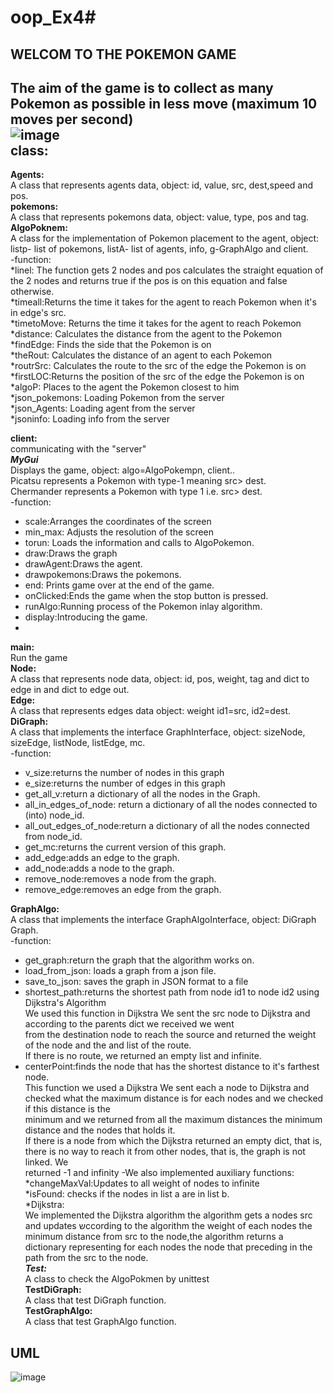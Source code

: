 # oop_Ex4#
WELCOM TO THE POKEMON GAME
--------------------------
The aim of the game is to collect as many Pokemon as possible in less move (maximum 10 moves per second) <br />
![image](https://user-images.githubusercontent.com/93676748/148678172-701e4099-6560-4f17-944e-ab5f318d4664.png) <br />
class:
---------
**Agents:**<br />
A class that represents agents data, object: id, value, src, dest,speed and pos.<br />
**pokemons:** <br />
A class that represents pokemons data, object: value, type, pos and tag.<br />
**AlgoPoknem:**<br />
A class for the implementation of Pokemon placement to the agent, object: listp- list of pokemons, listA- list of agents, info, g-GraphAlgo and client. <br />
-function: <br />
*linel: The function gets 2 nodes and pos calculates the straight equation of the 2 nodes and returns true if the pos is on this equation and false otherwise. <br />
*timeall:Returns the time it takes for the agent to reach Pokemon when it's in edge's src. <br />
*timetoMove: Returns the time it takes for the agent to reach Pokemon <br />
*distance: Calculates the distance from the agent to the Pokemon <br />
*findEdge: Finds the side that the Pokemon is on <br />
*theRout: Calculates the distance of an agent to each Pokemon <br />
*routrSrc: Calculates the route to the src of the edge the Pokemon is on <br />
*firstLOC:Returns the position of the src of the edge the Pokemon is on <br />
*algoP: Places to the agent the Pokemon closest to him <br />
*json_pokemons: Loading Pokemon from the server <br />
*json_Agents: Loading agent from the server <br />
*jsoninfo: Loading info from the server <br />

**client:** <br />
communicating with the "server" <br />
***MyGui***  <br />
Displays the game, object: algo=AlgoPokempn, client.. <br />
Picatsu represents a Pokemon with type-1 meaning src> dest. <br />
Chermander represents a Pokemon with type 1 i.e. src> dest. <br />
-function: <br />
* scale:Arranges the coordinates of the screen <br />
* min_max: Adjusts the resolution of the screen <br />
* torun: Loads the information and calls to AlgoPokemon. <br />
* draw:Draws the graph <br />
* drawAgent:Draws the agent. <br />
* drawpokemons:Draws the pokemons. <br />
* end: Prints game over at the end of the game. <br />
* onClicked:Ends the game when the stop button is pressed. <br />
* runAlgo:Running process of the Pokemon inlay algorithm. <br />
* display:Introducing the game. <br />
* 
**main:**<br />
Run the game <br />
**Node:**<br />
A class that represents node data, object: id, pos, weight, tag and dict to edge in and dict to edge out. <br />
**Edge:** <br />
A class that represents edges data object: weight id1=src, id2=dest. <br />
**DiGraph:** <br />
A class that implements the interface GraphInterface, object: sizeNode, sizeEdge, listNode, listEdge, mc. <br />
-function: <br />
* v_size:returns the number of nodes in this graph <br />
* e_size:returns the number of edges in this graph <br />
* get_all_v:return a dictionary of all the nodes in the Graph. <br />
* all_in_edges_of_node: return a dictionary of all the nodes connected to (into) node_id. <br />
* all_out_edges_of_node:return a dictionary of all the nodes connected from node_id. <br />
* get_mc:returns the current version of this graph. <br />
* add_edge:adds an edge to the graph. <br />
* add_node:adds a node to the graph. <br />
* remove_node:removes a node from the graph. <br />
* remove_edge:removes an edge from the graph. <br />

**GraphAlgo:** <br />
A class that implements the interface GraphAlgoInterface, object: DiGraph Graph. <br />
-function: <br />
* get_graph:return the graph that the algorithm works on. <br />
* load_from_json: loads a graph from a json file. <br />
* save_to_json: saves the graph in JSON format to a file <br />
* shortest_path:returns the shortest path from node id1 to node id2 using Dijkstra's Algorithm <br />
   We used this function in Dijkstra We sent the src node to Dijkstra and according to the parents dict we received we went <br />
   from the destination node to reach the source and returned the weight of the node and the and list of the route. <br />
   If there is no route, we returned an empty list and infinite. <br />
* centerPoint:finds the node that has the shortest distance to it's farthest node. <br />
   This function we used a Dijkstra We sent each a node to Dijkstra and checked what the maximum distance is for each nodes and we checked if this distance is the    <br />        minimum and we returned from all the maximum distances the minimum distance and the nodes that holds it. <br />
   If there is a node from which the Dijkstra returned an empty dict, that is, there is no way to reach it from other nodes, that is, the graph is not linked. We       <br />      returned -1 and infinity 
-We also implemented auxiliary functions: <br />
*changeMaxVal:Updates to all weight of nodes to infinite <br />
*isFound: checks if the nodes in list a are in list b. <br />
*Dijkstra: <br />
We implemented the Dijkstra algorithm the algorithm gets a nodes src and updates שccording to the algorithm the weight of each nodes the minimum distance from src to the node,the algorithm returns a dictionary representing for each nodes the node that preceding in the path from the src to the node.<br />
***Test:***  <br />
A class to check the AlgoPokmen by unittest <br />
**TestDiGraph:** <br />
A class that test DiGraph function. <br />
**TestGraphAlgo:** <br />
A class that test GraphAlgo function. <br />


UML
-----
![image](https://user-images.githubusercontent.com/93676748/148682245-038dac57-5301-4551-8e54-20a20776753c.png)





